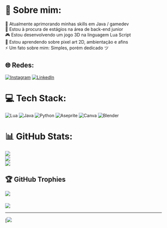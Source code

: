 # 📖 Sobre mim:
🔭 Atualmente aprimorando minhas skills em Java / gamedev<br>👯 Estou à procura de estágios na área de back-end junior<br>🎮 Estou desenvolvendo um jogo 3D na linguagem Lua Script <br>🌱 Estou aprendendo sobre pixel art 2D, ambientação e afins<br>⚡ Um fato sobre mim: Simples, porém dedicado ツ


## 🌐 Redes:
[![Instagram](https://img.shields.io/badge/Instagram-%23E4405F.svg?logo=Instagram&logoColor=white)](https://instagram.com/jhonatansse?igshid=ZDdkNTZiNTM=) [![LinkedIn](https://img.shields.io/badge/LinkedIn-%230077B5.svg?logo=linkedin&logoColor=white)](https://www.linkedin.com/in/jhonatan-érik-36182021b/) 

# 💻 Tech Stack:
![Lua](https://img.shields.io/badge/lua-%232C2D72.svg?style=flat&logo=lua&logoColor=white) ![Java](https://img.shields.io/badge/java-%23ED8B00.svg?style=flat&logo=java&logoColor=white) ![Python](https://img.shields.io/badge/python-3670A0?style=flat&logo=python&logoColor=ffdd54) ![Aseprite](https://img.shields.io/badge/Aseprite-FFFFFF?style=flat&logo=Aseprite&logoColor=#7D929E) ![Canva](https://img.shields.io/badge/Canva-%2300C4CC.svg?style=flat&logo=Canva&logoColor=white) ![Blender](https://img.shields.io/badge/blender-%23F5792A.svg?style=flat&logo=blender&logoColor=white)
# 📊 GitHub Stats:
![](https://github-readme-stats.vercel.app/api?username=Lea1dev&theme=buefy&hide_border=false&include_all_commits=false&count_private=false)<br/>
![](https://github-readme-streak-stats.herokuapp.com/?user=Lea1dev&theme=buefy&hide_border=false)<br/>
![](https://github-readme-stats.vercel.app/api/top-langs/?username=Lea1dev&theme=buefy&hide_border=false&include_all_commits=false&count_private=false&layout=compact)

## 🏆 GitHub Trophies
![](https://github-profile-trophy.vercel.app/?username=Lea1dev&theme=darkhub&no-frame=false&no-bg=true&margin-w=4)

### 
![](https://quotes-github-readme.vercel.app/api?type=horizontal&theme=merko](https://www.azquotes.com/picture-quotes/quote-you-can-never-have-an-impact-on-society-if-you-have-not-changed-yourself-nelson-mandela-53-5-0520.jpg))
 
---
[![](https://www.azquotes.com/picture-quotes/quote-you-can-never-have-an-impact-on-society-if-you-have-not-changed-yourself-nelson-mandela-53-5-0520.jpg)

<!-- Proudly created with GPRM ( https://gprm.itsvg.in ) -->
